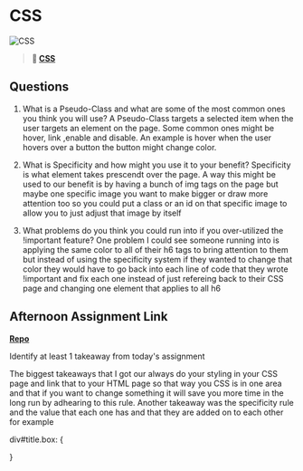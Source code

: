# CSS

![CSS](https://bcw.blob.core.windows.net/public/cssUnit/1411879719053976)

> **📖 [CSS](https://codeworksacademy.com/fs-student-guide/resources/wk1/03-CSS)**

## Questions

1. What is a Pseudo-Class and what are some of the most common ones you think you will use? A Pseudo-Class targets a selected item when the user targets an element on the page. Some common ones might be hover, link ,enable and disable. An example is hover when the user hovers over a button the button might change color.

2. What is Specificity and how might you use it to your benefit?
Specificity is what element takes prescendt over the page. A way this might be used to our benefit is by having a bunch of img tags on the page but maybe one specific image you want to make bigger or draw more attention too so you could put a class or an id on that specific image to allow you to just adjust that image by itself

3. What problems do you think you could run into if you over-utilized the !important feature? One problem I could see someone running into is applying the same color to all of their h6 tags to bring attention to them but instead of using the specificity system if they wanted to change that color they would have to go back into each line of code that they wrote !important and fix each one instead of just refereing back to their CSS page and changing one element that applies to all h6

## Afternoon Assignment Link

**[Repo](https://github.com/TylerRice27/fs-journal)**

Identify at least 1 takeaway from today's assignment

The biggest takeaways that I got our always do your styling in your CSS page and link that to your HTML page so that way you CSS is in one area and that if you want to change something it will save you more time in the long run by adhearing to this rule. Another takeaway was the specificity rule and the value that each one has and that they are added on to each other for example

div#title.box: {

}
